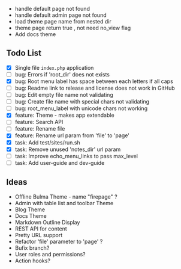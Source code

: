 * handle default page not found
* handle default admin page not found
* load theme page name from nested dir
* theme page return true , not need no_view flag
* Add docs theme

## Todo List

* [x] Single file `index.php` application
* [ ] bug: Errors if 'root_dir' does not exists
* [x] bug: Root menu label has space between each letters if all caps
* [ ] bug: Readme link to release and license does not work in GitHub
* [ ] bug: Edit empty file name not validating
* [ ] bug: Create file name with special chars not validating
* [ ] bug: root_menu_label with unicode chars not working
* [x] feature: Theme - makes app extendable
* [ ] feature: Search API
* [ ] feature: Rename file
* [x] feature: Rename url param from 'file' to 'page'
* [x] task: Add test/sites/run.sh
* [x] task: Remove unused 'notes_dir' url param
* [ ] task: Improve echo_menu_links to pass max_level
* [ ] task: Add user-guide and dev-guide

## Ideas

* Offline Bulma Theme - name "firepage" ?
* Admin with table list and toolbar Theme
* Blog Theme
* Docs Theme
* Markdown Outline Display
* REST API for content
* Pretty URL support
* Refactor 'file' parameter to 'page' ?
* Bufix branch?
* User roles and permissions?
* Action hooks?
